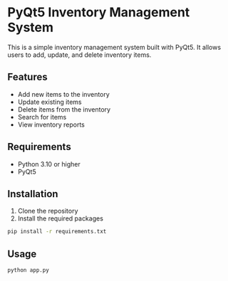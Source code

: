 # PyQt5 Inventory Management System

This is a simple inventory management system built with PyQt5. It allows users to add, update, and delete inventory items.

## Features

- Add new items to the inventory
- Update existing items
- Delete items from the inventory
- Search for items
- View inventory reports

## Requirements

- Python 3.10 or higher
- PyQt5

## Installation

1. Clone the repository
2. Install the required packages

```bash
pip install -r requirements.txt
```

## Usage

```bash
python app.py
```